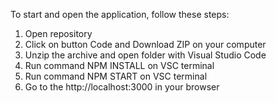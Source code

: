 To start and open the application, follow these steps:

1. Open repository
2. Click on button Code and Download ZIP on your computer
3. Unzip the archive and open folder with Visual Studio Code
4. Run command NPM INSTALL on VSC terminal
5. Run command NPM START on VSC terminal
6. Go to the http://localhost:3000 in your browser

